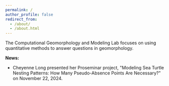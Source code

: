 ```yaml
---
permalink: /
author_profile: false
redirect_from: 
  - /about/
  - /about.html
---
```


The Computational Geomorphology and Modeling Lab focuses on using quantitative methods to answer questions in geomorphology. 

<b>News:</b><br>

- Cheyenne Long presented her Proseminar project, "Modeling Sea Turtle Nesting Patterns: How Many Pseudo-Absence Points Are Necessary?" on November 22, 2024.

